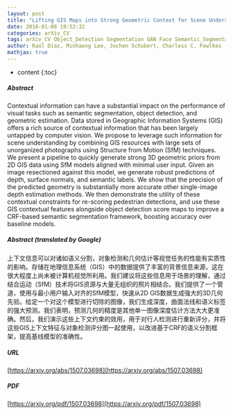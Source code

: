 ```yaml
---
layout: post
title: "Lifting GIS Maps into Strong Geometric Context for Scene Understanding"
date: 2016-01-08 19:52:32
categories: arXiv_CV
tags: arXiv_CV Object_Detection Segmentation GAN Face Semantic_Segmentation Prediction Detection
author: Raúl Díaz, Minhaeng Lee, Jochen Schubert, Charless C. Fowlkes
mathjax: true
---
```


* content
{:toc}

##### Abstract
Contextual information can have a substantial impact on the performance of visual tasks such as semantic segmentation, object detection, and geometric estimation. Data stored in Geographic Information Systems (GIS) offers a rich source of contextual information that has been largely untapped by computer vision. We propose to leverage such information for scene understanding by combining GIS resources with large sets of unorganized photographs using Structure from Motion (SfM) techniques. We present a pipeline to quickly generate strong 3D geometric priors from 2D GIS data using SfM models aligned with minimal user input. Given an image resectioned against this model, we generate robust predictions of depth, surface normals, and semantic labels. We show that the precision of the predicted geometry is substantially more accurate other single-image depth estimation methods. We then demonstrate the utility of these contextual constraints for re-scoring pedestrian detections, and use these GIS contextual features alongside object detection score maps to improve a CRF-based semantic segmentation framework, boosting accuracy over baseline models.

##### Abstract (translated by Google)
上下文信息可以对诸如语义分割，对象检测和几何估计等视觉任务的性能有实质性的影响。存储在地理信息系统（GIS）中的数据提供了丰富的背景信息来源，这在很大程度上尚未被计算机视觉所利用。我们建议将这些信息用于场景的理解，通过结合运动（SfM）技术将GIS资源与大量无组织的照片相结合。我们提供了一个管道，使用与最小用户输入对齐的SfM模型，快速从2D GIS数据生成强大的3D几何先验。给定一个对这个模型进行切除的图像，我们生成深度，曲面法线和语义标签的强大预测。我们表明，预测几何的精度是其他单一图像深度估计方法大大更准确。然后，我们演示这些上下文约束的效用，用于对行人检测进行重新评分，并将这些GIS上下文特征与对象检测评分图一起使用，以改进基于CRF的语义分割框架，提高基线模型的准确性。

##### URL
[https://arxiv.org/abs/1507.03698](https://arxiv.org/abs/1507.03698)

##### PDF
[https://arxiv.org/pdf/1507.03698](https://arxiv.org/pdf/1507.03698)

